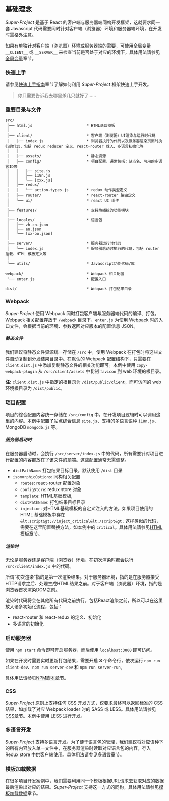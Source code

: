 ## 基础理念

*Super-Project* 是基于 React 的客户端与服务器端同构开发框架，这就要求同一套 Javascript 代码需要同时针对客户端（浏览器）环境和服务器端环境，在开发时需格外注意。

如果有单独针对客户端（浏览器）环境或服务器端的需要，可使用全局变量 `__CLIENT__` 或 `__SERVER__` 来检查当前是否处于对应的环境下，具体用法请参见[全局变量](/development/globals)章节。

### 快速上手

请参见[快速上手指南](/development/quickstart)章节了解如何利用 *Super-Project* 框架快速上手开发。

> 你只需要告诉我去哪里杀几只就好了……

### 重要目录与文件

```
src/
 ├── html.js                        * HTML基础模板
 │
 ├── client/                        * 客户端（浏览器）UI渲染与运行时代码
 │   ├── index.js                   * 浏览器执行的代码以及服务器渲染页面时执行的代码，包括 redux reducer 定义、react-router 载入、多语言初始化等
 │   │
 │   ├── assets/                    * 静态资源
 │   ├── config/                    * 项目配置，通常包括：站点名、可用的多语言ID等
 │   │   ├── site.js
 │   │   ├── i18n.js
 │   │   └── [xxx.js]
 │   ├── redux/
 │   │   └── action-types.js        * redux 动作类型定义
 │   ├── router/                    * react-router 路由定义
 │   └── ui/                        * react UI 组件
 │
 ├── features/                      * 支持热插拔的功能模块
 │
 ├── locales/                       * 语言包
 │   ├── zh-cn.json
 │   ├── en.json
 │   └── [xx-oo.json]
 │
 ├── server/                        * 服务器运行时代码
 │   └── index.js                   * 服务器启动时执行的代码，包括 router 挂载、HTML 模板定义等
 │
 └── utils/                         * Javascript功能代码/库

webpack/                            * Webpack 相关配置
 └── enter.js                       * 配置入口

dist/                               * Webpack 打包结果目录
```

### Webpack

*Super-Project* 使用 Webpack 同时打包客户端与服务器端代码的编译、打包。Webpack 相关配置存放于 `/webpack` 目录下，`enter.js` 为使用 Webpack 时的入口文件，会根据当前的环境、参数返回对应版本的配置信息 JSON。

##### 静态文件

我们建议将静态文件资源统一存储在 `/src` 中，使用 Webpack 在打包时将这些文件自动复制到分发结果目录中。在默认的 Webpack 配置结构下，只需要在 `client.dist.js` 中添加复制静态文件的相关功能即可。本例中使用 `copy-webpack-plugin` 从 `/src/client/assets` 中复制 `favicon` 到 web 环境的根目录。

**注:** `client.dist.js` 中指定的根目录为 `/dist/public/client`，而可访问的 web 环境根目录为 `/dist/public`。

### 项目配置

项目的综合配置内容统一存储在 `/src/config` 中，在开发项目逻辑时可以调用这里的内容。本例中配置了站点综合信息 `site.js`、支持的多语言语种 `i18n.js`、MongoDB `mongodb.js` 等。

##### 服务器启动时

在服务器启动时，会执行 `/src/server/index.js` 中的代码，所有需要针对项目进行配置的内容都放在了该文件的顶端。这些配置通常无需调整。

* `distPathName`: 打包结果目标目录，默认使用 `/dist` 目录
* `isomorphicOptions`: 同构相关配置
  * `routes`: react-router 配置对象
  * `configStore`: redux store 对象
  * `template`: HTML基础模板,
  * `distPathName`: 打包结果目标目录
  * `injection`: 对HTML基础模板的自定义注入的方法。如果项目使用的 HTML 基础模板中存在 `&lt;script&gt;//inject_critical&lt;/script&gt;` 这样类似的代码，需要在这里配置替换方法，如本例中的 `critical`。具体用法请参见[HTML模板](/development/html)章节。

##### 渲染时

无论是服务器还是客户端（浏览器）环境，在初次渲染时都会执行 `/src/client/index.js` 中的代码。

所谓“初次渲染”指的是第一次渲染结果。对于服务器环境，指的是在服务器接受HTTP请求之后、处理生成HTML结果之前。对于客户端（浏览器）环境，指的是浏览器首次渲染DOM之前。

渲染时代码将会在其他所有代码之前执行，包括React渲染之前，所以可以在这里放入诸多初始化流程，包括：

* react-router 和 react-redux 的定义、初始化
* 多语言的初始化

### 启动服务器

使用 `npm start` 命令即可开启服务器，而后使用 `localhost:3000` 即可访问。

如果在开发时需要实时更新打包结果，需要开启 **3** 个命令行，依次运行 `npm run client-dev`、`npm run server-dev` 和 `npm run server-run`。

具体用法请参见[NPM脚本](/npm/scripts)章节。

### CSS

*Super-Project* 原则上支持任何 CSS 开发方式，仅要求最终可以返回标准的 CSS 结果，如加载了对应 Webpack loader 时的 SASS 或 LESS。具体用法请参见[CSS](/development/css)章节。本例中使用 LESS 进行开发。

### 多语言开发
*Super-Project* 支持多语言开发。为了便于语言包的管理，我们建议将对应语种下的所有内容放入单一文件中，在服务器渲染时读取对应语言包的内容，存入 Redux store 中供客户端使用。具体用法请参见[多语言](/development/i18n)章节。

### 模板加载数据

在很多项目开发案例中，我们需要利用同一个模板根据URL请求去获取对应的数据最后渲染出对应的结果。*Super-Project* 支持这一方式的同构，具体用法请参见[模板加载数据](/development/datatemplate)章节。